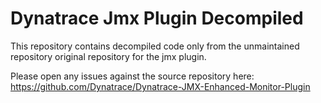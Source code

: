 # Dynatrace Jmx Plugin Decompiled

This repository contains decompiled code only from the unmaintained repository original repository for the jmx plugin. 

Please open any issues against the source repository here: 
https://github.com/Dynatrace/Dynatrace-JMX-Enhanced-Monitor-Plugin 